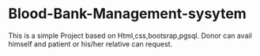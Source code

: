# Blood-Bank-Management-sysytem
This is a simple Project based on Html,css,bootsrap,pgsql.
Donor can avail himself and patient or his/her relative can request.
